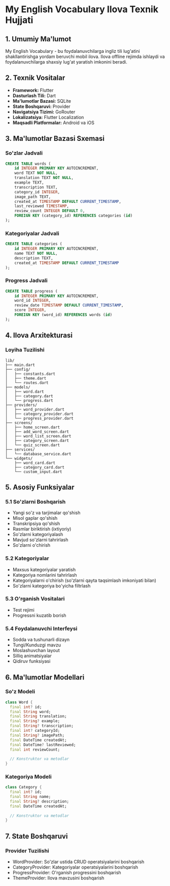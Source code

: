 # My English Vocabulary Ilova Texnik Hujjati

## 1. Umumiy Ma'lumot
My English Vocabulary - bu foydalanuvchilarga ingliz tili lug'atini shakllantirishga yordam beruvchi mobil ilova. Ilova offline rejimda ishlaydi va foydalanuvchilarga shaxsiy lug'at yaratish imkonini beradi.

## 2. Texnik Vositalar
- **Framework:** Flutter
- **Dasturlash Tili:** Dart
- **Ma'lumotlar Bazasi:** SQLite
- **State Boshqaruvi:** Provider
- **Navigatsiya Tizimi:** GoRouter
- **Lokalizatsiya:** Flutter Localization
- **Maqsadli Platformalar:** Android va iOS

## 3. Ma'lumotlar Bazasi Sxemasi

### So'zlar Jadvali
```sql
CREATE TABLE words (
    id INTEGER PRIMARY KEY AUTOINCREMENT,
    word TEXT NOT NULL,
    translation TEXT NOT NULL,
    example TEXT,
    transcription TEXT,
    category_id INTEGER,
    image_path TEXT,
    created_at TIMESTAMP DEFAULT CURRENT_TIMESTAMP,
    last_reviewed TIMESTAMP,
    review_count INTEGER DEFAULT 0,
    FOREIGN KEY (category_id) REFERENCES categories (id)
);
```

### Kategoriyalar Jadvali
```sql
CREATE TABLE categories (
    id INTEGER PRIMARY KEY AUTOINCREMENT,
    name TEXT NOT NULL,
    description TEXT,
    created_at TIMESTAMP DEFAULT CURRENT_TIMESTAMP
);
```

### Progress Jadvali
```sql
CREATE TABLE progress (
    id INTEGER PRIMARY KEY AUTOINCREMENT,
    word_id INTEGER,
    review_date TIMESTAMP DEFAULT CURRENT_TIMESTAMP,
    score INTEGER,
    FOREIGN KEY (word_id) REFERENCES words (id)
);
```

## 4. Ilova Arxitekturasi

### Loyiha Tuzilishi
```
lib/
├── main.dart
├── config/
│   ├── constants.dart
│   ├── theme.dart
│   └── routes.dart
├── models/
│   ├── word.dart
│   ├── category.dart
│   └── progress.dart
├── providers/
│   ├── word_provider.dart
│   ├── category_provider.dart
│   └── progress_provider.dart
├── screens/
│   ├── home_screen.dart
│   ├── add_word_screen.dart
│   ├── word_list_screen.dart
│   ├── category_screen.dart
│   └── quiz_screen.dart
├── services/
│   └── database_service.dart   
└── widgets/
    ├── word_card.dart
    ├── category_card.dart
    └── custom_input.dart
```

## 5. Asosiy Funksiyalar

### 5.1 So'zlarni Boshqarish
- Yangi so'z va tarjimalar qo'shish
- Misol gaplar qo'shish
- Transkripsiya qo'shish
- Rasmlar biriktirish (ixtiyoriy)
- So'zlarni kategoriyalash
- Mavjud so'zlarni tahrirlash
- So'zlarni o'chirish

### 5.2 Kategoriyalar
- Maxsus kategoriyalar yaratish
- Kategoriya nomlarini tahrirlash
- Kategoriyalarni o'chirish (so'zlarni qayta taqsimlash imkoniyati bilan)
- So'zlarni kategoriya bo'yicha filtrlash

### 5.3 O'rganish Vositalari
- Test rejimi
- Progressni kuzatib borish

### 5.4 Foydalanuvchi Interfeysi
- Sodda va tushunarli dizayn
- Tungi/Kunduzgi mavzu
- Moslashuvchan layout
- Silliq animatsiyalar
- Qidiruv funksiyasi

## 6. Ma'lumotlar Modellari

### So'z Modeli
```dart
class Word {
  final int? id;
  final String word;
  final String translation;
  final String? example;
  final String? transcription;
  final int? categoryId;
  final String? imagePath;
  final DateTime createdAt;
  final DateTime? lastReviewed;
  final int reviewCount;
  
  // Konstruktor va metodlar
}
```

### Kategoriya Modeli
```dart
class Category {
  final int? id;
  final String name;
  final String? description;
  final DateTime createdAt;
  
  // Konstruktor va metodlar
}
```

## 7. State Boshqaruvi

### Provider Tuzilishi
- WordProvider: So'zlar ustida CRUD operatsiyalarini boshqarish
- CategoryProvider: Kategoriyalar operatsiyalarini boshqarish
- ProgressProvider: O'rganish progressini boshqarish
- ThemeProvider: Ilova mavzusini boshqarish
